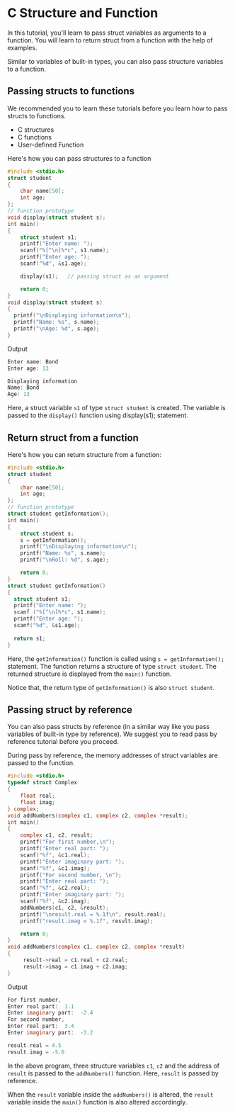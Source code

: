 # C Structure and Function

In this tutorial, you'll learn to pass struct variables as arguments to a function. You will learn to return struct from a function with the help of examples.

Similar to variables of built-in types, you can also pass structure variables to a function.

## Passing structs to functions

We recommended you to learn these tutorials before you learn how to pass structs to functions.

* C structures
* C functions
* User-defined Function

Here's how you can pass structures to a function

```c
#include <stdio.h>
struct student
{
    char name[50];
    int age;
};
// function prototype
void display(struct student s);
int main()
{
    struct student s1;
    printf("Enter name: ");
    scanf("%[^\n]%*c", s1.name);
    printf("Enter age: ");
    scanf("%d", &s1.age);

    display(s1);   // passing struct as an argument

    return 0;
}
void display(struct student s)
{
  printf("\nDisplaying information\n");
  printf("Name: %s", s.name);
  printf("\nAge: %d", s.age);
}
```

Output

```c
Enter name: Bond
Enter age: 13

Displaying information
Name: Bond
Age: 13  
```

Here, a struct variable `s1` of type `struct student` is created. The variable is passed to the `display()` function using display(s1); statement.

## Return struct from a function

Here's how you can return structure from a function:

```c
#include <stdio.h>
struct student
{
    char name[50];
    int age;
};
// function prototype
struct student getInformation();
int main()
{
    struct student s;
    s = getInformation();
    printf("\nDisplaying information\n");
    printf("Name: %s", s.name);
    printf("\nRoll: %d", s.age);

    return 0;
}
struct student getInformation()
{
  struct student s1;
  printf("Enter name: ");
  scanf ("%[^\n]%*c", s1.name);
  printf("Enter age: ");
  scanf("%d", &s1.age);
  
  return s1;
}
```

Here, the `getInformation()` function is called using `s = getInformation();` statement. The function returns a structure of type `struct student`. The returned structure is displayed from the `main()` function.

Notice that, the return type of `getInformation()` is also `struct student`.

## Passing struct by reference

You can also pass structs by reference (in a similar way like you pass variables of built-in type by reference). We suggest you to read pass by reference tutorial before you proceed.

During pass by reference, the memory addresses of struct variables are passed to the function.

```c
#include <stdio.h>
typedef struct Complex
{
    float real;
    float imag;
} complex;
void addNumbers(complex c1, complex c2, complex *result);
int main()
{
    complex c1, c2, result;
    printf("For first number,\n");
    printf("Enter real part: ");
    scanf("%f", &c1.real);
    printf("Enter imaginary part: ");
    scanf("%f", &c1.imag);
    printf("For second number, \n");
    printf("Enter real part: ");
    scanf("%f", &c2.real);
    printf("Enter imaginary part: ");
    scanf("%f", &c2.imag);
    addNumbers(c1, c2, &result);
    printf("\nresult.real = %.1f\n", result.real);
    printf("result.imag = %.1f", result.imag);

    return 0;
}
void addNumbers(complex c1, complex c2, complex *result)
{
     result->real = c1.real + c2.real;
     result->imag = c1.imag + c2.imag;
}
```

Output

```c
For first number,
Enter real part:  1.1
Enter imaginary part:  -2.4
For second number,
Enter real part:  3.4
Enter imaginary part:  -3.2

result.real = 4.5
result.imag = -5.6  
```

In the above program, three structure variables `c1`, `c2` and the address of `result` is passed to the `addNumbers()` function. Here, `result` is passed by reference.

When the `result` variable inside the `addNumbers()` is altered, the `result` variable inside the `main()` function is also altered accordingly.
